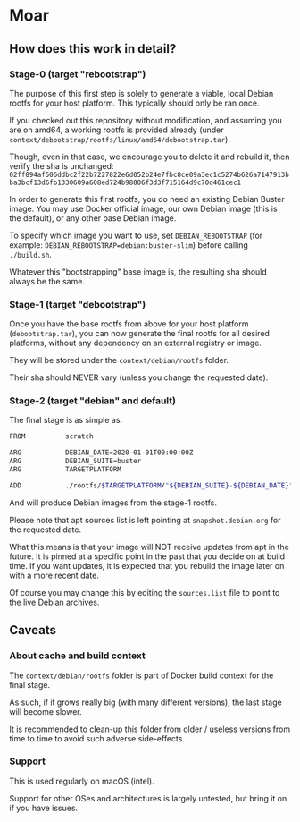 # Moar

## How does this work in detail?

### Stage-0 (target "rebootstrap")

The purpose of this first step is solely to generate a viable, local Debian rootfs for your host platform.
This typically should only be ran once.

If you checked out this repository without modification, and assuming you are on amd64, a working rootfs is provided already (under `context/debootstrap/rootfs/linux/amd64/debootstrap.tar`).

Though, even in that case, we encourage you to delete it and rebuild it, then verify the sha is unchanged:
`02ff894af506ddbc2f22b7227822e6d052b24e7fbc8ce09a3ec1c5274b626a7147913bba3bcf13d6fb1330609a608ed724b98806f3d3f715164d9c70d461cec1`

In order to generate this first rootfs, you do need an existing Debian Buster image.
You may use Docker official image, our own Debian image (this is the default), or any other base Debian image.

To specify which image you want to use, set `DEBIAN_REBOOTSTRAP` (for example: `DEBIAN_REBOOTSTRAP=debian:buster-slim`) before calling `./build.sh`.

Whatever this "bootstrapping" base image is, the resulting sha should always be the same.

### Stage-1 (target "debootstrap")

Once you have the base rootfs from above for your host platform (`debootstrap.tar`), you can now generate the final rootfs for all desired platforms, without any dependency on an external registry or image.

They will be stored under the `context/debian/rootfs` folder.

Their sha should NEVER vary (unless you change the requested date).

### Stage-2 (target "debian" and default)

The final stage is as simple as:

```bash
FROM          scratch                                                                                                   AS debian

ARG           DEBIAN_DATE=2020-01-01T00:00:00Z
ARG           DEBIAN_SUITE=buster
ARG           TARGETPLATFORM

ADD           ./rootfs/$TARGETPLATFORM/"${DEBIAN_SUITE}-${DEBIAN_DATE}".tar /
```

And will produce Debian images from the stage-1 rootfs.

Please note that apt sources list is left pointing at `snapshot.debian.org` for the requested date.

What this means is that your image will NOT receive updates from apt in the future.
It is pinned at a specific point in the past that you decide on at build time.
If you want updates, it is expected that you rebuild the image later on with a more recent date.

Of course you may change this by editing the `sources.list` file to point to the live Debian archives.

## Caveats

### About cache and build context

The `context/debian/rootfs` folder is part of Docker build context for the final stage.

As such, if it grows really big (with many different versions), the last stage will become slower.

It is recommended to clean-up this folder from older / useless versions from time to time to avoid such adverse side-effects.

### Support

This is used regularly on macOS (intel).

Support for other OSes and architectures is largely untested, but bring it on if you have issues.
